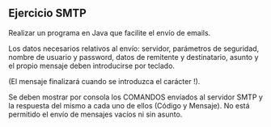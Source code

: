## Ejercicio SMTP

Realizar un programa en Java que facilite el envío de emails. 

Los datos necesarios relativos al envío: servidor, parámetros de seguridad, nombre de usuario y password, datos de remitente y destinatario, asunto y el propio mensaje deben introducirse por teclado. 

(El mensaje finalizará cuando se introduzca el carácter !).

Se deben mostrar por consola los COMANDOS envíados al servidor SMTP y la respuesta del mismo a cada uno de ellos (Código y Mensaje). No está permitido el envío de mensajes vacíos ni sin asunto.